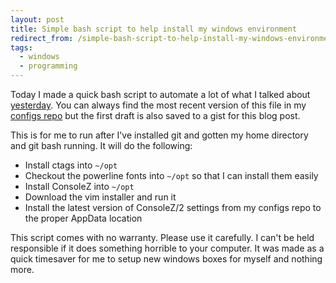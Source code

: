 ```yaml
---
layout: post
title: Simple bash script to help install my windows environment
redirect_from: /simple-bash-script-to-help-install-my-windows-environment/
tags:
  - windows
  - programming
---
```


Today I made a quick bash script to automate a lot of what I talked about
[yesterday](http://mx.kelsin.net/installing-vim-and-a-sane-environment-in-windows).
You can always find the most recent version of this file in my
[configs repo](https://github.com/Kelsin/configs/blob/master/bin/setup-windows)
but the first draft is also saved to a gist for this blog post.

This is for me to run after I've installed git and gotten my home
directory and git bash running. It will do the following:

-   Install ctags into `~/opt`
-   Checkout the powerline fonts into `~/opt` so that I can install them
    easily
-   Install ConsoleZ into `~/opt`
-   Download the vim installer and run it
-   Install the latest version of ConsoleZ/2 settings from my configs
    repo to the proper AppData location

This script comes with no warranty. Please use it carefully. I can't be
held responsible if it does something horrible to your computer. It was
made as a quick timesaver for me to setup new windows boxes for myself
and nothing more.
